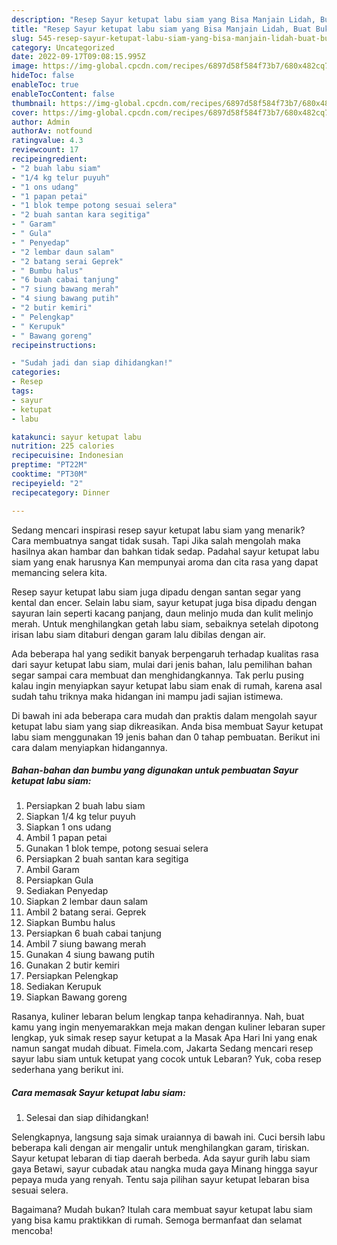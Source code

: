 ```yaml
---
description: "Resep Sayur ketupat labu siam yang Bisa Manjain Lidah, Buat Buka Puasa}"
title: "Resep Sayur ketupat labu siam yang Bisa Manjain Lidah, Buat Buka Puasa}"
slug: 545-resep-sayur-ketupat-labu-siam-yang-bisa-manjain-lidah-buat-buka-puasa
category: Uncategorized
date: 2022-09-17T09:08:15.995Z
image: https://img-global.cpcdn.com/recipes/6897d58f584f73b7/680x482cq70/sayur-ketupat-labu-siam-foto-resep-utama.jpg
hideToc: false
enableToc: true
enableTocContent: false
thumbnail: https://img-global.cpcdn.com/recipes/6897d58f584f73b7/680x482cq70/sayur-ketupat-labu-siam-foto-resep-utama.jpg
cover: https://img-global.cpcdn.com/recipes/6897d58f584f73b7/680x482cq70/sayur-ketupat-labu-siam-foto-resep-utama.jpg
author: Admin
authorAv: notfound
ratingvalue: 4.3
reviewcount: 17
recipeingredient:
- "2 buah labu siam"
- "1/4 kg telur puyuh"
- "1 ons udang"
- "1 papan petai"
- "1 blok tempe potong sesuai selera"
- "2 buah santan kara segitiga"
- " Garam"
- " Gula"
- " Penyedap"
- "2 lembar daun salam"
- "2 batang serai Geprek"
- " Bumbu halus"
- "6 buah cabai tanjung"
- "7 siung bawang merah"
- "4 siung bawang putih"
- "2 butir kemiri"
- " Pelengkap"
- " Kerupuk"
- " Bawang goreng"
recipeinstructions:

- "Sudah jadi dan siap dihidangkan!"
categories:
- Resep
tags:
- sayur
- ketupat
- labu

katakunci: sayur ketupat labu 
nutrition: 225 calories
recipecuisine: Indonesian
preptime: "PT22M"
cooktime: "PT30M"
recipeyield: "2"
recipecategory: Dinner

---
```



Sedang mencari inspirasi resep sayur ketupat labu siam yang menarik? Cara membuatnya sangat tidak susah. Tapi Jika salah mengolah maka hasilnya akan hambar dan bahkan tidak sedap. Padahal sayur ketupat labu siam yang enak harusnya Kan mempunyai aroma dan cita rasa yang dapat memancing selera kita.


Resep sayur ketupat labu siam juga dipadu dengan santan segar yang kental dan encer. Selain labu siam, sayur ketupat juga bisa dipadu dengan sayuran lain seperti kacang panjang, daun melinjo muda dan kulit melinjo merah. Untuk menghilangkan getah labu siam, sebaiknya setelah dipotong irisan labu siam ditaburi dengan garam lalu dibilas dengan air.

Ada beberapa hal yang sedikit banyak berpengaruh terhadap kualitas rasa dari sayur ketupat labu siam, mulai dari jenis bahan, lalu pemilihan bahan segar sampai cara membuat dan menghidangkannya. Tak perlu pusing kalau ingin menyiapkan sayur ketupat labu siam enak di rumah, karena asal sudah tahu triknya maka hidangan ini mampu jadi sajian istimewa.


Di bawah ini ada beberapa cara mudah dan praktis dalam mengolah sayur ketupat labu siam yang siap dikreasikan. Anda bisa membuat Sayur ketupat labu siam menggunakan 19 jenis bahan dan 0 tahap pembuatan. Berikut ini cara dalam menyiapkan hidangannya.

<!--inarticleads1-->

##### Bahan-bahan dan bumbu yang digunakan untuk pembuatan Sayur ketupat labu siam:

1. Persiapkan 2 buah labu siam
1. Siapkan 1/4 kg telur puyuh
1. Siapkan 1 ons udang
1. Ambil 1 papan petai
1. Gunakan 1 blok tempe, potong sesuai selera
1. Persiapkan 2 buah santan kara segitiga
1. Ambil  Garam
1. Persiapkan  Gula
1. Sediakan  Penyedap
1. Siapkan 2 lembar daun salam
1. Ambil 2 batang serai. Geprek
1. Siapkan  Bumbu halus
1. Persiapkan 6 buah cabai tanjung
1. Ambil 7 siung bawang merah
1. Gunakan 4 siung bawang putih
1. Gunakan 2 butir kemiri
1. Persiapkan  Pelengkap
1. Sediakan  Kerupuk
1. Siapkan  Bawang goreng


Rasanya, kuliner lebaran belum lengkap tanpa kehadirannya. Nah, buat kamu yang ingin menyemarakkan meja makan dengan kuliner lebaran super lengkap, yuk simak resep sayur ketupat a la Masak Apa Hari Ini yang enak namun sangat mudah dibuat. Fimela.com, Jakarta Sedang mencari resep sayur labu siam untuk ketupat yang cocok untuk Lebaran? Yuk, coba resep sederhana yang berikut ini. 

<!--inarticleads2-->

##### Cara memasak Sayur ketupat labu siam:


1. Selesai dan siap dihidangkan!

Selengkapnya, langsung saja simak uraiannya di bawah ini. Cuci bersih labu beberapa kali dengan air mengalir untuk menghilangkan garam, tiriskan. Sayur ketupat lebaran di tiap daerah berbeda. Ada sayur gurih labu siam gaya Betawi, sayur cubadak atau nangka muda gaya Minang hingga sayur pepaya muda yang renyah. Tentu saja pilihan sayur ketupat lebaran bisa sesuai selera. 

Bagaimana? Mudah bukan? Itulah cara membuat sayur ketupat labu siam yang bisa kamu praktikkan di rumah. Semoga bermanfaat dan selamat mencoba!
